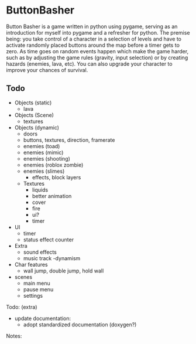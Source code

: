 # ButtonBasher
Button Basher is a game written in python using pygame, serving as an introduction for
myself into pygame and a refresher for python. The premise being: you take control of
a character in a selection of levels and have to activate randomly placed buttons around 
the map before a timer gets to zero. As time goes on random events happen which make the 
game harder, such as by adjusting the game rules (gravity, input selection) or by creating
hazards (enemies, lava, etc). You can also upgrade your character to improve your chances
of survival.

## Todo
- Objects (static)
    - lava
- Objects (Scene)
    - textures 
- Objects (dynamic)
    - doors
    - buttons, textures, direction, framerate
    - enemies (toad)
    - enemies (mimic)
    - enemies (shooting)
    - enemies (roblox zombie)
    - enemies (slimes)
        - effects, block layers
    - Textures
        - liquids
        - better animation
        - cover
        -  fire
        - ui?
        - timer
- UI
    - timer
    - status effect counter
- Extra
    - sound effects
    - music track
        -dynamism
- Char features
    - wall jump, double jump, hold wall
- scenes
    - main menu
    - pause menu
    - settings

Todo: (extra)
- update documentation:
    - adopt standardized documentation (doxygen?)

Notes:
